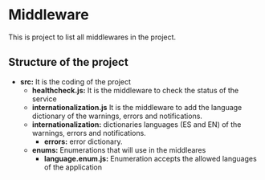 # Middleware
This is project to list all middlewares in the project.
## Structure of the project
* **src:** It is the coding of the project
    * **healthcheck.js:** It is the middleware to check the status of the service
    * **internationalization.js** It is the middleware to add the language dictionary of the warnings, errors and notifications.
    * **internationalization:** dictionaries languages (ES and EN) of the warnings, errors and notifications.
        * **errors:** error dictionary.
    * **enums:** Enumerations that will use in the middleares
        *  **language.enum.js:** Enumeration accepts the allowed languages of the application
    